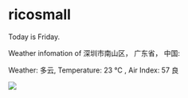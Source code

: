 # ricosmall

Today is Friday.

Weather infomation of 深圳市南山区， 广东省， 中国: 

Weather: 多云, Temperature: 23 ℃ , Air Index: 57 良

<img src="https://github-readme-stats.vercel.app/api?username=ricosmall&show_icons=true" />
